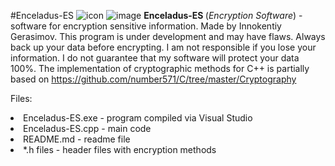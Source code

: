#Enceladus-ES
![icon](https://user-images.githubusercontent.com/99981781/177493264-60426c24-5ddf-400e-a809-eddd3a2e8542.png)
![image](https://user-images.githubusercontent.com/99981781/177493706-37f8a4da-103a-4898-8473-c2d51da3c453.png)
<b>Enceladus-ES </b>(<i>Encryption Software</i>) - software for encryption sensitive information. Made by Innokentiy Gerasimov.
This program is under development and may have flaws.
Always back up your data before encrypting. I am not responsible if you lose your information.
I do not guarantee that my software will protect your data 100%.
The implementation of cryptographic methods for C++ is partially based on https://github.com/number571/C/tree/master/Cryptography
<p>Files:<li>Enceladus-ES.exe  - program compiled via Visual Studio </li><li>Enceladus-ES.cpp  - main code</li>
<li>README.md - readme file</li><li>*.h files - header files with encryption methods</li></p>
